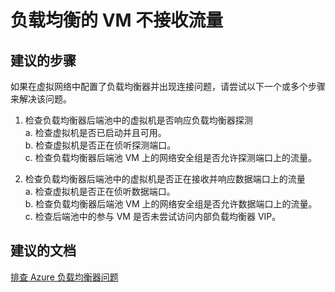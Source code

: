 <properties
    pageTitle="My Load Balanced VMs are not receiving traffic"
    description="负载均衡的 VM 不接收流量"
    service="microsoft.network"
    resource="loadbalancers"
    authors="radwiv"
    displayOrder="1"
    selfHelpType="resource"
    supportTopicIds=""
    resourceTags=""
    productPesIds=""
    cloudEnvironments="public"
/>


# <a name="my-load-balanced-vms-are-not-receiving-traffic"></a>负载均衡的 VM 不接收流量

## <a name="recommended-steps"></a>**建议的步骤**
如果在虚拟网络中配置了负载均衡器并出现连接问题，请尝试以下一个或多个步骤来解决该问题。<br>

1. 检查负载均衡器后端池中的虚拟机是否响应负载均衡器探测<br>
    a. 检查虚拟机是否已启动并且可用。<br>
    b. 检查虚拟机是否正在侦听探测端口。<br>
    c. 检查负载均衡器后端池 VM 上的网络安全组是否允许探测端口上的流量。<br>

2. 检查负载均衡器后端池中的虚拟机是否正在接收并响应数据端口上的流量<br>
    a. 检查虚拟机是否正在侦听数据端口。<br>
    b. 检查负载均衡器后端池 VM 上的网络安全组是否允许数据端口上的流量。<br>
    c. 检查后端池中的参与 VM 是否未尝试访问内部负载均衡器 VIP。<br>

## <a name="recommended-documents"></a>**建议的文档**
[排查 Azure 负载均衡器问题](https://docs.microsoft.com/azure/load-balancer/load-balancer-troubleshoot)

